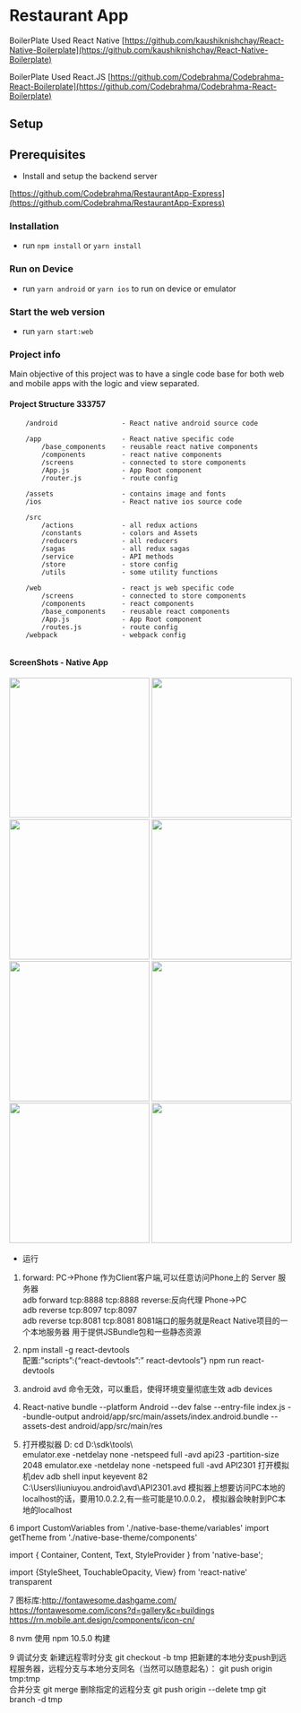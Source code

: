 # Restaurant App

BoilerPlate Used React Native [https://github.com/kaushiknishchay/React-Native-Boilerplate](https://github.com/kaushiknishchay/React-Native-Boilerplate)


BoilerPlate Used React.JS [https://github.com/Codebrahma/Codebrahma-React-Boilerplate](https://github.com/Codebrahma/Codebrahma-React-Boilerplate)

## Setup

## Prerequisites

- Install and  setup the backend server
 
[https://github.com/Codebrahma/RestaurantApp-Express](https://github.com/Codebrahma/RestaurantApp-Express)

### Installation

- run `npm install` or `yarn install`

### Run on Device

- run `yarn android` or `yarn ios` to run on device or emulator

### Start the web version

- run `yarn start:web`

### Project info


Main objective of this project was to have a single code base for both 
web and mobile apps with the logic and view separated.

#### Project Structure    333757

```
    /android                - React native android source code
    
    /app                    - React native specific code
        /base_components    - reusable react native components
        /components         - react native components
        /screens            - connected to store components
        /App.js             - App Root component
        /router.js          - route config
        
    /assets                 - contains image and fonts
    /ios                    - React native ios source code
    
    /src
        /actions            - all redux actions
        /constants          - colors and Assets
        /reducers           - all reducers
        /sagas              - all redux sagas  
        /service            - API methods
        /store              - store config
        /utils              - some utility functions

    /web                    - react js web specific code
        /screens            - connected to store components
        /components         - react components
        /base_components    - reusable react components
        /App.js             - App Root component
        /routes.js          - route config
    /webpack                - webpack config
    
```



#### ScreenShots - Native App

<img src="screenshots/1.png" data-canonical-src="screenshots/1.png" width="250" />
<img src="screenshots/2.png" data-canonical-src="screenshots/2.png" width="250" />
<img src="screenshots/3.png" data-canonical-src="screenshots/3.png" width="250" />
<img src="screenshots/4.png" data-canonical-src="screenshots/4.png" width="250" />
<img src="screenshots/5.png" data-canonical-src="screenshots/5.png" width="250" />
<img src="screenshots/6.png" data-canonical-src="screenshots/6.png" width="250" />
<img src="screenshots/7.png" data-canonical-src="./screenshots/7.png" width="250" />
<img src="screenshots/8.png" data-canonical-src="./screenshots/8.png" width="250" />


- 运行
1.	 forward:  PC->Phone 作为Client客户端,可以任意访问Phone上的 Server 服务器  
adb forward tcp:8888 tcp:8888
reverse:反向代理  Phone->PC  
adb reverse tcp:8097 tcp:8097  
adb reverse tcp:8081 tcp:8081
8081端口的服务就是React Native项目的一个本地服务器
用于提供JSBundle包和一些静态资源

2.	npm install -g react-devtools   
配置:”scripts”:{“react-devtools”:” react-devtools”}
npm  run react-devtools

3.	android avd  命令无效，可以重启，使得环境变量彻底生效
adb devices

4.	React-native bundle --platform Android --dev false
--entry-file index.js 
--bundle-output android/app/src/main/assets/index.android.bundle 
--assets-dest android/app/src/main/res

5.	打开模拟器
D: cd D:\sdk\tools\        
emulator.exe -netdelay  none  -netspeed full -avd api23  -partition-size 2048
emulator.exe -netdelay  none  -netspeed full -avd API2301
打开模拟机dev       adb shell input keyevent 82            
C:\Users\liuniuyou\.android\avd\API2301.avd
模拟器上想要访问PC本地的localhost的话，要用10.0.2.2,有一些可能是10.0.0.2，
模拟器会映射到PC本地的localhost



6 import CustomVariables from './native-base-theme/variables'
  import getTheme from './native-base-theme/components'
  
  import { Container, Content, Text, StyleProvider } from 'native-base';
  
   <StyleProvider style={getTheme(material)}>   
   <StyleProvider style={getTheme(CustomVariables)}>
   </StyleProvider>

   import {StyleSheet, TouchableOpacity, View} from 'react-native'
   transparent
   
7 图标库:http://fontawesome.dashgame.com/
        https://fontawesome.com/icons?d=gallery&c=buildings
        https://rn.mobile.ant.design/components/icon-cn/      
        
8  nvm  使用 npm    10.5.0  构建      
        
9  调试分支 新建远程零时分支 git checkout -b tmp 
   把新建的本地分支push到远程服务器，远程分支与本地分支同名（当然可以随意起名）： 
   git push origin tmp:tmp  
   合并分支  git merge
   删除指定的远程分支  git push origin --delete tmp
                     git branch -d  tmp
   
   
        
   
